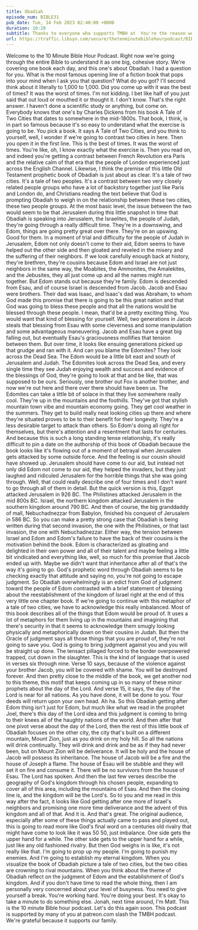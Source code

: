 ```yaml
---
title: Obadiah
episode_num: BIBLE31
pub_date: Tue, 14 Feb 2023 02:40:00 +0000
duration: 10:20
subtitle: Thanks to everyone who supports TMBH at  You're the reason we can all do this together!  Music written and performed by 
url: https://traffic.libsyn.com/secure/thetenminutebiblehourpodcast/BIBLE31_-_Obadiah.mp3
---
```


 Welcome to the 10 Minute Bible Hour Podcast. Right now we're going through the entire Bible to understand it as one big, cohesive story. We're covering one book each day, and this one's about Obadiah. I had a question for you. What is the most famous opening line of a fiction book that pops into your mind when I ask you that question? What do you got? I'll second think about it literally to 1,000 to 1,000. Did you come up with it was the best of times? It was the worst of times. I'm not kidding. I bet like half of you just said that out loud or mouthed it or thought it. I don't know. That's the right answer. I haven't done a scientific study or anything, but come on. Everybody knows that one's by Charles Dickens from his book A Tale of Two Cities that dates to somewhere in the mid-1800s. That book, I think, is in part so famous because it's so easy to understand what the exercise is going to be. You pick a book. It says A Tale of Two Cities, and you think to yourself, well, I wonder if we're going to contrast two cities in here. Then you open it in the first line. This is the best of times. It was the worst of times. You're like, oh, I know exactly what the exercise is. Then you read on, and indeed you're getting a contrast between French Revolution era Paris and the relative calm of that era that the people of London experienced just across the English Channel. Likewise, I think the premise of this little Old Testament prophetic book of Obadiah is just about as clear. It's a tale of two cities. It's a tale of two peoples. It's a contrast between two very closely related people groups who have a lot of backstory together just like Paris and London do, and Christians reading the text believe that God is prompting Obadiah to weigh in on the relationship between these two cities, these two people groups. At the most basic level, the issue between the two would seem to be that Jerusalem during this little snapshot in time that Obadiah is speaking into Jerusalem, the Israelites, the people of Judah, they're going through a really difficult time. They're in a downswing, and Edom, things are going pretty great over there. They're on an upswing. Good for them. In a moment of trial and difficulty for the people of Judah in Jerusalem, Edom not only doesn't come to their aid, Edom seems to have helped out the other side and then gloated and reveled in the misery and the suffering of their neighbors. If we look carefully enough back at history, they're brethren, they're cousins because Edom and Israel are not just neighbors in the same way, the Moabites, the Ammonites, the Amalekites, and the Jebusites, they all just come up and all the names might run together. But Edom stands out because they're family. Edom is descended from Esau, and of course Israel is descended from Jacob. Jacob and Esau were brothers. Their dad was Isaac, and Isaac's dad was Abraham, to whom God made this promise that there is going to be this great nation and that God was going to bless these people and that all the nations would be blessed through these people. I mean, that'd be a pretty exciting thing. You would want that kind of blessing for yourself. Well, two generations in Jacob steals that blessing from Esau with some cleverness and some manipulation and some advantageous maneuvering. Jacob and Esau have a great big falling out, but eventually Esau's graciousness mollifies that tension between them. But over time, it looks like ensuing generations picked up that grudge and ran with it. And can you blame the Edomites? They look across the Dead Sea. The Edom would be a little bit east and south of Jerusalem and Judah. The Edomites look across the Dead Sea, and every single time they see Judah enjoying wealth and success and evidence of the blessings of God, they're going to look at that and be like, that was supposed to be ours. Seriously, one brother out Fox is another brother, and now we're out here and there over there should have been us. The Edomites can take a little bit of solace in that they live somewhere really cool. They're up in the mountains and the foothills. They've got that stylish mountain town vibe and mountain economy going. They get cool weather in the summers. They get to build really neat looking cities up there and where they're situated proves to be to their benefit for their longevity. They're a less desirable target to attack than others. So Edom's doing all right for themselves, but there's attention and a resentment that lasts for centuries. And because this is such a long standing tense relationship, it's really difficult to pin a date on the authorship of this book of Obadiah because the book looks like it's flowing out of a moment of betrayal when Jerusalem gets attacked by some outside force. And the feeling is our cousin should have showed up. Jerusalem should have come to our aid, but instead not only did Edom not come to our aid, they helped the invaders, but they just laughed and ridiculed Jerusalem for the horrible things that she was going through. Well, that could really describe one of four times and I don't want to go through all of them in detail. But the quick version is this, Egypt attacked Jerusalem in 926 BC. The Philistines attacked Jerusalem in the mid 800s BC. Israel, the northern kingdom attacked Jerusalem in the southern kingdom around 790 BC. And then of course, the big granddaddy of mall, Nebuchadnezzar from Babylon, finished his conquest of Jerusalem in 586 BC. So you can make a pretty strong case that Obadiah is being written during that second invasion, the one with the Philistines, or that last invasion, the one with Nebuchadnezzar. Either way, the tension between Israel and Edom and Edom's failure to have the back of their cousins is the motivation behind the book. Edom is characterized as gloating and delighted in their own power and all of their talent and maybe feeling a little bit vindicated and everything like, well, so much for this promise that Jacob ended up with. Maybe we didn't want that inheritance after all of that's the way it's going to go. God's prophetic word through Obadiah seems to be checking exactly that attitude and saying no, you're not going to escape judgment. So Obadiah overwhelmingly is an edict from God of judgment toward the people of Edom contrasted with a brief statement of blessing about the reestablishment of the kingdom of Israel right at the end of this very little one chapter book. If we're going to continue with this metaphor of a tale of two cities, we have to acknowledge this really imbalanced. Most of this book describes all of the things that Edom would be proud of. It uses a lot of metaphors for them living up in the mountains and imagining that there's security in that it seems to acknowledge them smugly looking physically and metaphorically down on their cousins in Judah. But then the Oracle of judgment says all those things that you are proud of, they're not going to save you. God is going to bring judgment against you and you will be straight up done. The tensact pillaged forced to the border overpowered trapped, cut down in the slaughter. This is the kind of language that is used in verses six through nine. Verse 10 says, because of the violence against your brother Jacob, you will be covered with shame. You will be destroyed forever. And then pretty close to the middle of the book, we get another nod to this theme, this motif that keeps coming up in so many of these minor prophets about the day of the Lord. And verse 15, it says, the day of the Lord is near for all nations. As you have done, it will be done to you. Your deeds will return upon your own head. Ah ha. So this Obadiah getting after Edom thing isn't just for Edom, but much like what we read in the prophet Joel, there's this day of the Lord idea and this judgment is coming to bring to their knees all of the haughty nations of the world. And then after that one pivot verse about the day of the Lord, then the rest of this little book of Obadiah focuses on the other city, the city that's built on a different mountain, Mount Zion, just as you drink on my holy hill. So all the nations will drink continually. They will drink and drink and be as if they had never been, but on Mount Zion will be deliverance. It will be holy and the house of Jacob will possess its inheritance. The house of Jacob will be a fire and the house of Joseph a flame. The house of Esau will be stubble and they will set it on fire and consume it. There will be no survivors from the house of Esau. The Lord has spoken. And then the last few verses describe the geography of God's kingdom through his chosen people, expanding to cover all of this area, including the mountains of Esau. And then the closing line is, and the kingdom will be the Lord's. So to you and me read in this way after the fact, it looks like God getting after one more of Israel's neighbors and promising one more time deliverance and the advent of this kingdom and all of that. And it is. And that's great. The original audience, especially after some of these things actually came to pass and played out, this is going to read more like God's final word on a centuries old rivalry that might have come to look like it was 50 50, just imbalance. One side gets the upper hand for a while. The other side gets to the upper hand for a while, just like any old fashioned rivalry. But then God weighs in is like, it's not really like that. I'm going to prop up my people. I'm going to punish my enemies. And I'm going to establish my eternal kingdom. When you visualize the book of Obadiah picture a tale of two cities, but the two cities are crowning to rival mountains. When you think about the theme of Obadiah reflect on the judgment of Edom and the establishment of God's kingdom. And if you don't have time to read the whole thing, then I am personally very concerned about your level of busyness. You need to give yourself a break. You're working hard. You're doing your best. It's okay to take a minute to do something else. Jonah, next time around, I'm Matt. This is the 10 minute Bible hour podcast. Let's do this again soon. This podcast is supported by many of you at patreon.com slash the TMBH podcast. We're grateful because it supports our family.